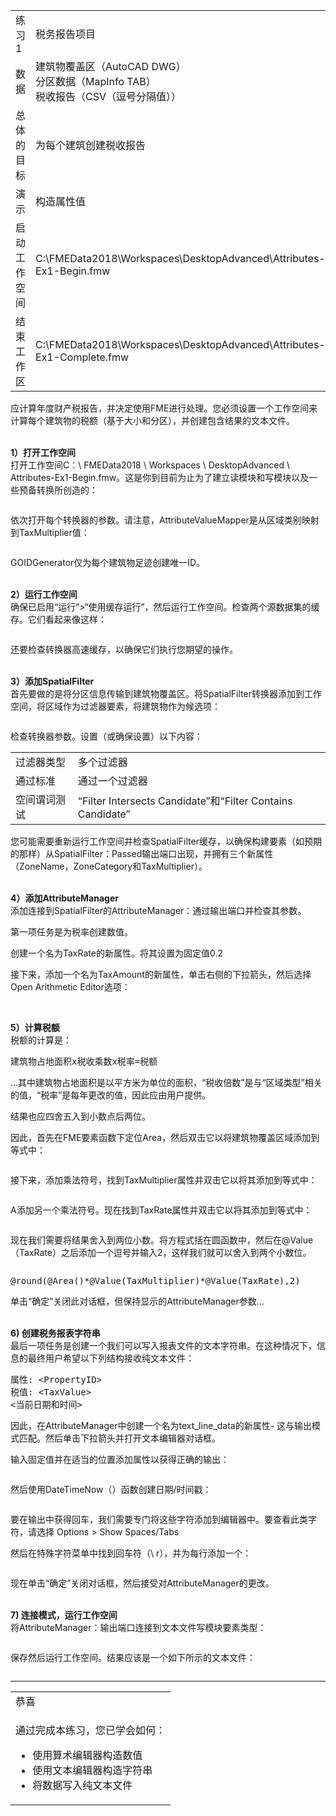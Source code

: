 
    
  <div id="readme" class="readme blob instapaper_body">
    <article class="markdown-body entry-content" itemprop="text">
<table>
<tbody><tr>
<td>
<i></i><font style="vertical-align: inherit;"><font style="vertical-align: inherit;">
练习1
</font></font></td>
<td><font style="vertical-align: inherit;"><font style="vertical-align: inherit;">
税务报告项目
</font></font></td>
</tr>
<tr>
<td><font style="vertical-align: inherit;"><font style="vertical-align: inherit;">数据</font></font></td>
<td><font style="vertical-align: inherit;"><font style="vertical-align: inherit;">建筑物覆盖区（AutoCAD DWG）</font></font><br><font style="vertical-align: inherit;"><font style="vertical-align: inherit;">分区数据（MapInfo TAB）</font></font><br><font style="vertical-align: inherit;"><font style="vertical-align: inherit;">税收报告（CSV（逗号分隔值））</font></font></td>
</tr>
<tr>
<td><font style="vertical-align: inherit;"><font style="vertical-align: inherit;">总体的目标</font></font></td>
<td><font style="vertical-align: inherit;"><font style="vertical-align: inherit;">为每个建筑创建税收报告</font></font></td>
</tr>
<tr>
<td><font style="vertical-align: inherit;"><font style="vertical-align: inherit;">演示</font></font></td>
<td><font style="vertical-align: inherit;"><font style="vertical-align: inherit;">构造属性值</font></font></td>
</tr>
<tr>
<td><font style="vertical-align: inherit;"><font style="vertical-align: inherit;">启动工作空间</font></font></td>
<td><font style="vertical-align: inherit;"><font style="vertical-align: inherit;">C:\FMEData2018\Workspaces\DesktopAdvanced\Attributes-Ex1-Begin.fmw</font></font></td>
</tr>
<tr>
<td><font style="vertical-align: inherit;"><font style="vertical-align: inherit;">结束工作区</font></font></td>
<td><font style="vertical-align: inherit;"><font style="vertical-align: inherit;">C:\FMEData2018\Workspaces\DesktopAdvanced\Attributes-Ex1-Complete.fmw</font></font></td>
</tr>
</tbody></table>
<p><font style="vertical-align: inherit;"><font style="vertical-align: inherit;">应计算年度财产税报告，并决定使用FME进行处理。</font><font style="vertical-align: inherit;">您必须设置一个工作空间来计算每个建筑物的税额（基于大小和分区），并创建包含结果的文本文件。</font></font></p>
<p><br><strong><font style="vertical-align: inherit;"><font style="vertical-align: inherit;">1）打开工作空间</font></font></strong>
<br><font style="vertical-align: inherit;"><font style="vertical-align: inherit;">打开工作空间C：\ FMEData2018 \ Workspaces \ DesktopAdvanced \ Attributes-Ex1-Begin.fmw。</font><font style="vertical-align: inherit;">这是你到目前为止为了建立读模块和写模块以及一些预备转换所创造的：</font></font></p>
<p><a target="_blank" href="https://github.com/domix2000/FMETraining/blob/Desktop-Advanced-2018/DesktopAdvanced1Attributes/Images/Img1.201.Ex1.InitialWorkspace.png"><img src="./1.Exercise1_files/Img1.201.Ex1.InitialWorkspace.png" alt="" style="max-width:100%;"></a></p>
<p><font style="vertical-align: inherit;"><font style="vertical-align: inherit;">依次打开每个转换器的参数。</font><font style="vertical-align: inherit;">请注意，AttributeValueMapper是从区域类别映射到TaxMultiplier值：</font></font></p>
<p><a target="_blank" href="https://github.com/domix2000/FMETraining/blob/Desktop-Advanced-2018/DesktopAdvanced1Attributes/Images/Img1.202.Ex1.AttributeValueMapperParams.png"><img src="./1.Exercise1_files/Img1.202.Ex1.AttributeValueMapperParams.png" alt="" style="max-width:100%;"></a></p>
<p><font style="vertical-align: inherit;"><font style="vertical-align: inherit;">GOIDGenerator仅为每个建筑物足迹创建唯一ID。</font></font></p>
<p><br><strong><font style="vertical-align: inherit;"><font style="vertical-align: inherit;">2）运行工作空间</font></font></strong>
<br><font style="vertical-align: inherit;"><font style="vertical-align: inherit;">确保已启用“运行”&gt;“使用缓存运行”，然后运行工作空间。</font><font style="vertical-align: inherit;">检查两个源数据集的缓存。</font><font style="vertical-align: inherit;">它们看起来像这样：</font></font></p>
<p><a target="_blank" href="https://github.com/domix2000/FMETraining/blob/Desktop-Advanced-2018/DesktopAdvanced1Attributes/Images/Img1.200.Ex1.InitialData.png"><img src="./1.Exercise1_files/Img1.200.Ex1.InitialData.png" alt="" style="max-width:100%;"></a></p>
<p><font style="vertical-align: inherit;"><font style="vertical-align: inherit;">还要检查转换器高速缓存，以确保它们执行您期望的操作。</font></font></p>
<p><br><strong><font style="vertical-align: inherit;"><font style="vertical-align: inherit;">3）添加SpatialFilter</font></font></strong>
<br><font style="vertical-align: inherit;"><font style="vertical-align: inherit;">首先要做的是将分区信息传输到建筑物覆盖区。</font><font style="vertical-align: inherit;">将SpatialFilter转换器添加到工作空间，将区域作为过滤器要素，将建筑物作为候选项：</font></font></p>
<p><a target="_blank" href="https://github.com/domix2000/FMETraining/blob/Desktop-Advanced-2018/DesktopAdvanced1Attributes/Images/Img1.203.Ex1.SpatialFilterOnCanvas.png"><img src="./1.Exercise1_files/Img1.203.Ex1.SpatialFilterOnCanvas.png" alt="" style="max-width:100%;"></a></p>
<p><font style="vertical-align: inherit;"><font style="vertical-align: inherit;">检查转换器参数。</font><font style="vertical-align: inherit;">设置（或确保设置）以下内容：</font></font></p>
<table>
<tbody><tr><td><font style="vertical-align: inherit;"><font style="vertical-align: inherit;">过滤器类型</font></font></td><td><font style="vertical-align: inherit;"><font style="vertical-align: inherit;">多个过滤器</font></font></td></tr>
<tr><td><font style="vertical-align: inherit;"><font style="vertical-align: inherit;">通过标准</font></font></td><td><font style="vertical-align: inherit;"><font style="vertical-align: inherit;">通过一个过滤器</font></font></td></tr>
<tr><td><font style="vertical-align: inherit;"><font style="vertical-align: inherit;">空间谓词测试</font></font></td><td><font style="vertical-align: inherit;"><font style="vertical-align: inherit;">“Filter Intersects Candidate”和“Filter Contains Candidate”</font></font></td></tr>
</tbody></table>
<p><font style="vertical-align: inherit;"><font style="vertical-align: inherit;">您可能需要重新运行工作空间并检查SpatialFilter缓存，以确保构建要素（如预期的那样）从SpatialFilter：Passed输出端口出现，并拥有三个新属性（ZoneName，ZoneCategory和TaxMultiplier）。</font></font></p>
<p><br><strong><font style="vertical-align: inherit;"><font style="vertical-align: inherit;">4）添加AttributeManager</font></font></strong>
<br><font style="vertical-align: inherit;"><font style="vertical-align: inherit;">添加连接到SpatialFilter的AttributeManager：通过输出端口并检查其参数。</font></font></p>
<p><font style="vertical-align: inherit;"><font style="vertical-align: inherit;">第一项任务是为税率创建数值。</font></font></p>
<p><font style="vertical-align: inherit;"><font style="vertical-align: inherit;">创建一个名为TaxRate的新属性。</font><font style="vertical-align: inherit;">将其设置为固定值0.2</font></font></p>
<p><font style="vertical-align: inherit;"><font style="vertical-align: inherit;">接下来，添加一个名为TaxAmount的新属性，单击右侧的下拉箭头，然后选择Open Arithmetic Editor选项：</font></font></p>
<p><a target="_blank" href="https://github.com/domix2000/FMETraining/blob/Desktop-Advanced-2018/DesktopAdvanced1Attributes/Images/Img1.204.Ex1.OpenArithmeticEditorOption.png"><img src="./1.Exercise1_files/Img1.204.Ex1.OpenArithmeticEditorOption.png" alt="" style="max-width:100%;"></a></p>
<p><br><strong><font style="vertical-align: inherit;"><font style="vertical-align: inherit;">5）计算税额</font></font></strong>
<br><font style="vertical-align: inherit;"><font style="vertical-align: inherit;">税额的计算是：</font></font></p>
<pre><font style="vertical-align: inherit;"><font style="vertical-align: inherit;">建筑物占地面积x税收乘数x税率=税额
</font></font></pre>
<p>...其中建筑物占地面积是以平方米为单位的面积，“税收倍数”是与“区域类型”相关的值，“税率”是每年更改的值，因此应由用户提供。</p>
<p>结果也应四舍五入到小数点后两位。</p>
<p>因此，首先在FME要素函数下定位Area，然后双击它以将建筑物覆盖区域添加到等式中：</p>
<p><a target="_blank" href="https://github.com/domix2000/FMETraining/blob/Desktop-Advanced-2018/DesktopAdvanced1Attributes/Images/Img1.205.Ex1.EquationAreaValue.png"><img src="./Images/Img1.205.Ex1.EquationAreaValue.png" alt="" style="max-width:100%;"></a></p>
<p>接下来，添加乘法符号，找到TaxMultiplier属性并双击它以将其添加到等式中：</p>
<p><a target="_blank" href="https://github.com/domix2000/FMETraining/blob/Desktop-Advanced-2018/DesktopAdvanced1Attributes/Images/Img1.206.Ex1.EquationTaxMultiplierValue.png"><img src="./Images/Img1.206.Ex1.EquationTaxMultiplierValue.png" alt="" style="max-width:100%;"></a></p>
<p>A添加另一个乘法符号。现在找到TaxRate属性并双击它以将其添加到等式中：</p>
<p><a target="_blank" href="https://github.com/domix2000/FMETraining/blob/Desktop-Advanced-2018/DesktopAdvanced1Attributes/Images/Img1.207.Ex1.EquationTaxRateValue.png"><img src="./Images/Img1.207.Ex1.EquationTaxRateValue.png" alt="" style="max-width:100%;"></a></p>
<p>现在我们需要将结果舍入到两位小数。将方程式括在圆函数中，然后在@Value（TaxRate）之后添加一个逗号并输入2，这样我们就可以舍入到两个小数位。</p>
<p><a target="_blank" href="https://github.com/domix2000/FMETraining/blob/Desktop-Advanced-2018/DesktopAdvanced1Attributes/Images/Img1.210.Ex1.EquationRounding.png"><img src="./Images/Img1.210.Ex1.EquationRounding.png" alt="" style="max-width:100%;"></a></p>
<pre>@round(@Area()*@Value(TaxMultiplier)*@Value(TaxRate),2)
</pre>
<p>单击“确定”关闭此对话框，但保持显示的AttributeManager参数...</p>
<p><br><strong>6) 创建税务报表字符串</strong>
<br>最后一项任务是创建一个我们可以写入报表文件的文本字符串。在这种情况下，信息的最终用户希望以下列结构接收纯文本文件：</p>
<pre>属性: &lt;PropertyID&gt;<font></font>
税值: &lt;TaxValue&gt;<font></font>
&lt;当前日期和时间&gt;<font></font>
</pre>
<p>因此，在AttributeManager中创建一个名为text_line_data的新属性- 这与输出模式匹配。然后单击下拉箭头并打开文本编辑器对话框。</p>
<p>输入固定值并在适当的位置添加属性以获得正确的输出：</p>
<p><a target="_blank" href="https://github.com/domix2000/FMETraining/blob/Desktop-Advanced-2018/DesktopAdvanced1Attributes/Images/Img1.213.Ex1.StringCreationInitial.png"><img src="./Images/Img1.213.Ex1.StringCreationInitial.png" alt="" style="max-width:100%;"></a></p>
<p>然后使用DateTimeNow（）函数创建日期/时间戳：</p>
<p><a target="_blank" href="https://github.com/domix2000/FMETraining/blob/Desktop-Advanced-2018/DesktopAdvanced1Attributes/Images/Img1.214.Ex1.StringCreationInitial.png"><img src="./Images/Img1.214.Ex1.StringCreationInitial.png" alt="" style="max-width:100%;"></a></p>
<p>要在输出中获得回车，我们需要专门将这些字符添加到编辑器中。要查看此类字符，请选择 Options &gt; Show Spaces/Tabs</p>
<p>然后在特殊字符菜单中找到回车符（\ r），并为每行添加一个：</p>
<p><a target="_blank" href="https://github.com/domix2000/FMETraining/blob/Desktop-Advanced-2018/DesktopAdvanced1Attributes/Images/Img1.215.Ex1.StringCreationCarriageReturn.png"><img src="./Images/Img1.215.Ex1.StringCreationCarriageReturn.png" alt="" style="max-width:100%;"></a></p>
<p>现在单击“确定”关闭对话框，然后接受对AttributeManager的更改。</p>
<p><br><strong>7) 连接模式，运行工作空间</strong>
<br>将AttributeManager：输出端口连接到文本文件写模块要素类型：</p>
<p><a target="_blank" href="https://github.com/domix2000/FMETraining/blob/Desktop-Advanced-2018/DesktopAdvanced1Attributes/Images/Img1.216.Ex1.MappedSchema.png"><img src="./Images/Img1.216.Ex1.MappedSchema.png" alt="" style="max-width:100%;"></a></p>
<p>保存然后运行工作空间。结果应该是一个如下所示的文本文件：</p>
<p><a target="_blank" href="https://github.com/domix2000/FMETraining/blob/Desktop-Advanced-2018/DesktopAdvanced1Attributes/Images/Img1.217.Ex1.FinalOutput.png"><img src="./Images/Img1.217.Ex1.FinalOutput.png" alt="" style="max-width:100%;"></a></p>
<hr>
 
<table>
<tbody><tr>
<td>
<i></i>
恭喜
</td>
</tr>
<tr>
<td>

通过完成本练习，您已学会如何：
<ul><li>使用算术编辑器构造数值</li>
<li>使用文本编辑器构造字符串</li>
<li>将数据写入纯文本文件</li></ul>

</td>
</tr>
</tbody></table>
</article>
  </div>

</div></body></html>